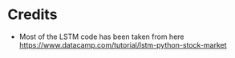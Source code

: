 Credits
=======
  
  - Most of the LSTM code has been taken from here https://www.datacamp.com/tutorial/lstm-python-stock-market